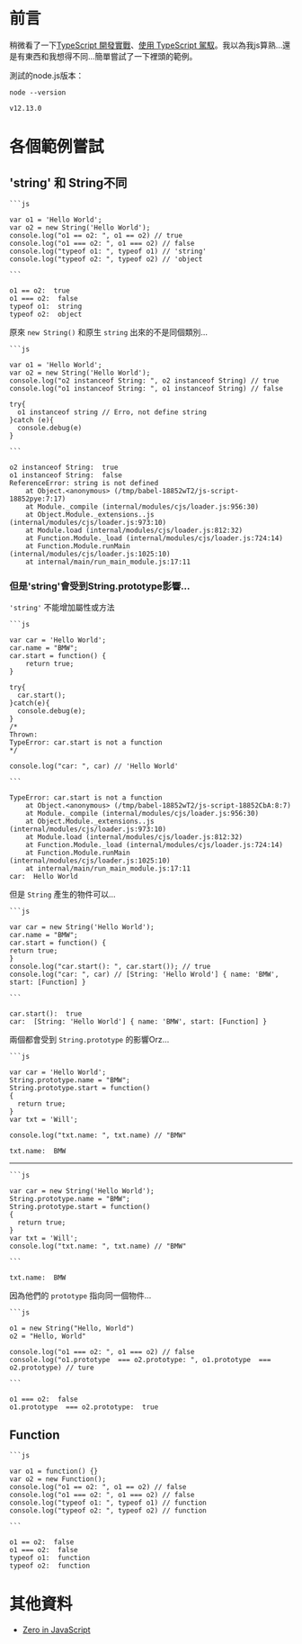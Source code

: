 

# 前言

稍微看了一下[TypeScript 開發實戰](https://download.microsoft.com/download/C/6/0/C60E2BD0-8A7C-479F-851E-8B5810C0D70F/20130504_MVP_Track3_Session6.pdf)、[使用 TypeScript 駕馭](https://download.microsoft.com/download/7/8/D/78D289B4-CC63-4EA8-BB40-0C957C64F013/20160510_InnovativeApplicationsDevelopmentConference_session7.pdf)。我以為我js算熟&#x2026;還是有東西和我想得不同&#x2026;簡單嘗試了一下裡頭的範例。

測試的node.js版本：

    node --version

    v12.13.0


# 各個範例嘗試


## 'string' 和 String不同

    ```js

    var o1 = 'Hello World';
    var o2 = new String('Hello World');
    console.log("o1 == o2: ", o1 == o2) // true
    console.log("o1 === o2: ", o1 === o2) // false
    console.log("typeof o1: ", typeof o1) // 'string'
    console.log("typeof o2: ", typeof o2) // 'object

    ```

    o1 == o2:  true
    o1 === o2:  false
    typeof o1:  string
    typeof o2:  object

原來 `new String()` 和原生 `string` 出來的不是同個類別&#x2026;

    ```js

    var o1 = 'Hello World';
    var o2 = new String('Hello World');
    console.log("o2 instanceof String: ", o2 instanceof String) // true
    console.log("o1 instanceof String: ", o1 instanceof String) // false
    
    try{
      o1 instanceof string // Erro, not define string
    }catch (e){
      console.debug(e)
    }

    ```

    o2 instanceof String:  true
    o1 instanceof String:  false
    ReferenceError: string is not defined
        at Object.<anonymous> (/tmp/babel-18852wT2/js-script-18852pye:7:17)
        at Module._compile (internal/modules/cjs/loader.js:956:30)
        at Object.Module._extensions..js (internal/modules/cjs/loader.js:973:10)
        at Module.load (internal/modules/cjs/loader.js:812:32)
        at Function.Module._load (internal/modules/cjs/loader.js:724:14)
        at Function.Module.runMain (internal/modules/cjs/loader.js:1025:10)
        at internal/main/run_main_module.js:17:11


### 但是'string'會受到String.prototype影響&#x2026;

`'string'` 不能增加屬性或方法

    ```js

    var car = 'Hello World';
    car.name = "BMW";
    car.start = function() {
        return true;
    }
    
    try{
      car.start();
    }catch(e){
      console.debug(e);
    }
    /*
    Thrown:
    TypeError: car.start is not a function
    */
    
    console.log("car: ", car) // 'Hello World'

    ```

    TypeError: car.start is not a function
        at Object.<anonymous> (/tmp/babel-18852wT2/js-script-18852CbA:8:7)
        at Module._compile (internal/modules/cjs/loader.js:956:30)
        at Object.Module._extensions..js (internal/modules/cjs/loader.js:973:10)
        at Module.load (internal/modules/cjs/loader.js:812:32)
        at Function.Module._load (internal/modules/cjs/loader.js:724:14)
        at Function.Module.runMain (internal/modules/cjs/loader.js:1025:10)
        at internal/main/run_main_module.js:17:11
    car:  Hello World

但是 `String` 產生的物件可以&#x2026;

    ```js

    var car = new String('Hello World');
    car.name = "BMW";
    car.start = function() {
    return true;
    }
    console.log("car.start(): ", car.start()); // true
    console.log("car: ", car) // [String: 'Hello Wrold'] { name: 'BMW', start: [Function] }

    ```

    car.start():  true
    car:  [String: 'Hello World'] { name: 'BMW', start: [Function] }

兩個都會受到 `String.prototype` 的影響Orz&#x2026;

    ```js

    var car = 'Hello World';
    String.prototype.name = "BMW";
    String.prototype.start = function()
    {
      return true;
    }
    var txt = 'Will';
    
    console.log("txt.name: ", txt.name) // "BMW"

    txt.name:  BMW

---

    ```js

    var car = new String('Hello World');
    String.prototype.name = "BMW";
    String.prototype.start = function()
    {
      return true;
    }
    var txt = 'Will';
    console.log("txt.name: ", txt.name) // "BMW"

    ```

    txt.name:  BMW

因為他們的 `prototype` 指向同一個物件&#x2026;

    ```js

    o1 = new String("Hello, World")
    o2 = "Hello, World"
    
    console.log("o1 === o2: ", o1 === o2) // false
    console.log("o1.prototype  === o2.prototype: ", o1.prototype  === o2.prototype) // ture

    ```

    o1 === o2:  false
    o1.prototype  === o2.prototype:  true


## Function

    ```js

    var o1 = function() {}
    var o2 = new Function();
    console.log("o1 == o2: ", o1 == o2) // false
    console.log("o1 === o2: ", o1 === o2) // false
    console.log("typeof o1: ", typeof o1) // function
    console.log("typeof o2: ", typeof o2) // function

    ```

    o1 == o2:  false
    o1 === o2:  false
    typeof o1:  function
    typeof o2:  function


# 其他資料

-   [Zero in JavaScript](http://zero.milosz.ca/)

